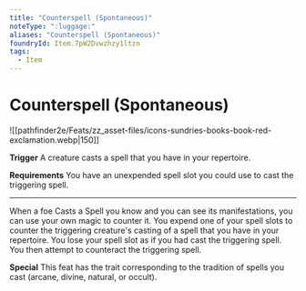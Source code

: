 ```yaml
---
title: "Counterspell (Spontaneous)"
noteType: ":luggage:"
aliases: "Counterspell (Spontaneous)"
foundryId: Item.7pW2Dvwzhzy1ltzn
tags:
  - Item
---
```


# Counterspell (Spontaneous)
![[pathfinder2e/Feats/zz_asset-files/icons-sundries-books-book-red-exclamation.webp|150]]

**Trigger** A creature casts a spell that you have in your repertoire.

**Requirements** You have an unexpended spell slot you could use to cast the triggering spell.

* * *

When a foe Casts a Spell you know and you can see its manifestations, you can use your own magic to counter it. You expend one of your spell slots to counter the triggering creature's casting of a spell that you have in your repertoire. You lose your spell slot as if you had cast the triggering spell. You then attempt to counteract the triggering spell.

**Special** This feat has the trait corresponding to the tradition of spells you cast (arcane, divine, natural, or occult).
